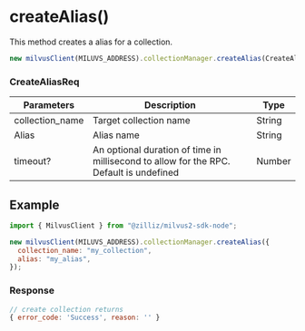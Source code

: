 # createAlias()

This method creates a alias for a collection.

```javascript
new milvusClient(MILUVS_ADDRESS).collectionManager.createAlias(CreateAliasReq);
```

### CreateAliasReq

| Parameters      | Description                                                                            | Type   |
| --------------- | -------------------------------------------------------------------------------------- | ------ |
| collection_name | Target collection name                                                                 | String |
| Alias           | Alias name                                                                             | String |
| timeout?        | An optional duration of time in millisecond to allow for the RPC. Default is undefined | Number |

## Example

```javascript
import { MilvusClient } from "@zilliz/milvus2-sdk-node";

new milvusClient(MILUVS_ADDRESS).collectionManager.createAlias({
  collection_name: "my_collection",
  alias: "my_alias",
});
```

### Response

```javascript
// create collection returns
{ error_code: 'Success', reason: '' }
```
